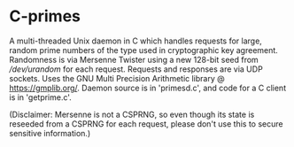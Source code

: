 # C-primes

A multi-threaded Unix daemon in C which handles requests for large, random prime numbers of the type used in cryptographic key agreement. Randomness is via Mersenne Twister using a new 128-bit seed from */dev/urandom* for each request. Requests and responses are via UDP sockets. Uses the GNU Multi Precision Arithmetic library @ https://gmplib.org/. Daemon source is in 'primesd.c', and code for a C client is in 'getprime.c'.

(Disclaimer: Mersenne is not a CSPRNG, so even though its state is reseeded from a CSPRNG for each request, please don't use this to secure sensitive information.)
